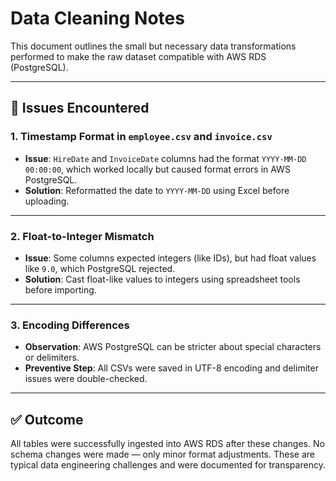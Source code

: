 # Data Cleaning Notes

This document outlines the small but necessary data transformations performed to make the raw dataset compatible with AWS RDS (PostgreSQL).

---

## 🧾 Issues Encountered

### 1. Timestamp Format in `employee.csv` and `invoice.csv`

- **Issue**: `HireDate` and `InvoiceDate` columns had the format `YYYY-MM-DD 00:00:00`, which worked locally but caused format errors in AWS PostgreSQL.
- **Solution**: Reformatted the date to `YYYY-MM-DD` using Excel before uploading.

---

### 2. Float-to-Integer Mismatch

- **Issue**: Some columns expected integers (like IDs), but had float values like `9.0`, which PostgreSQL rejected.
- **Solution**: Cast float-like values to integers using spreadsheet tools before importing.

---

### 3. Encoding Differences

- **Observation**: AWS PostgreSQL can be stricter about special characters or delimiters.
- **Preventive Step**: All CSVs were saved in UTF-8 encoding and delimiter issues were double-checked.

---

## ✅ Outcome

All tables were successfully ingested into AWS RDS after these changes. No schema changes were made — only minor format adjustments. These are typical data engineering challenges and were documented for transparency.

